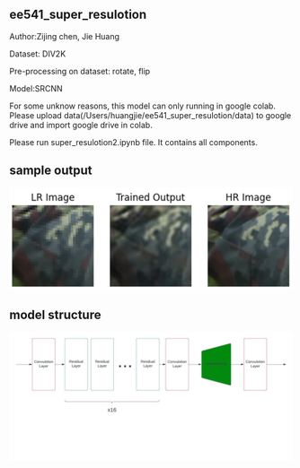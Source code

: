 ## ee541_super_resulotion
Author:Zijing chen, Jie Huang

Dataset: DIV2K

Pre-processing on dataset: rotate, flip

Model:SRCNN

For some unknow reasons, this model can only running in google colab. Please upload data(/Users/huangjie/ee541_super_resulotion/data) to google drive and import google drive in colab.

Please run super_resulotion2.ipynb file. It contains all components.
## sample output
![sampleoutput](sample_output.png)
## model structure
![model structure](EE541_Model_Diagram-Page1.jpeg)

